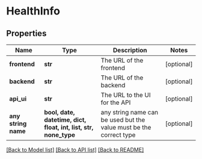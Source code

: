 # HealthInfo


## Properties
Name | Type | Description | Notes
------------ | ------------- | ------------- | -------------
**frontend** | **str** | The URL of the frontend | [optional] 
**backend** | **str** | The URL of the backend | [optional] 
**api_ui** | **str** | The URL to the UI for the API | [optional] 
**any string name** | **bool, date, datetime, dict, float, int, list, str, none_type** | any string name can be used but the value must be the correct type | [optional]

[[Back to Model list]](../README.md#documentation-for-models) [[Back to API list]](../README.md#documentation-for-api-endpoints) [[Back to README]](../README.md)


